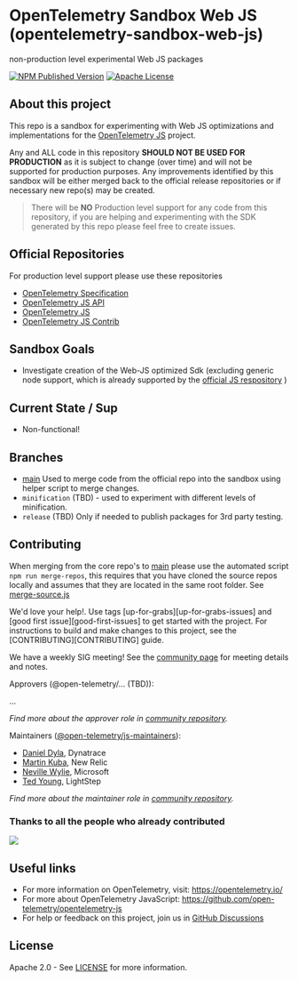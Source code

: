 #  OpenTelemetry Sandbox Web JS (opentelemetry-sandbox-web-js)
non-production level experimental Web JS packages

[![NPM Published Version][npm-img]][npm-url]
[![Apache License][license-image]][license-image]

## About this project

This repo is a sandbox for experimenting with Web JS optimizations and implementations for the [OpenTelemetry JS](https://github.com/open-telemetry/opentelemetry-js) project.

Any and ALL code in this repository __SHOULD NOT BE USED FOR PRODUCTION__ as it is subject to change (over time) and will not be supported for production purposes. Any improvements identified by this sandbox will be either merged back to the official release repositories or if necessary new repo(s) may be created.

> There will be __NO__ Production level support for any code from this repository, if you are helping and experimenting with the SDK generated by this repo please feel free to create issues.

## Official Repositories

For production level support please use these repositories

- [OpenTelemetry Specification](https://github.com/open-telemetry/opentelemetry-specification)
- [OpenTelemetry JS API](https://github.com/open-telemetry/opentelemetry-js-api)
- [OpenTelemetry JS](https://github.com/open-telemetry/opentelemetry-js)
- [OpenTelemetry JS Contrib](https://github.com/open-telemetry/opentelemetry-js-contrib)

## Sandbox Goals

- Investigate creation of the Web-JS optimized Sdk (excluding generic node support, which is already supported by the [official JS respository](https://github.com/open-telemetry/opentelemetry-js) )

## Current State / Sup

- Non-functional!

## Branches

- [main](https://github.com/open-telemetry/opentelemetry-sandbox-web-js) Used to merge code from the official repo into the sandbox using helper script to merge changes.
- `minification` (TBD) - used to experiment with different levels of minification.
- `release` (TBD) Only if needed to publish packages for 3rd party testing.

## Contributing

When merging from the core repo's to [main](https://github.com/open-telemetry/opentelemetry-sandbox-web-js) please use the automated script `npm run merge-repos`, this requires that you have cloned the source repos locally and assumes that they are located in the same root folder. See [merge-source.js](./scripts/merge-source.js)

We'd love your help!. Use tags [up-for-grabs][up-for-grabs-issues] and
[good first issue][good-first-issues] to get started with the project. For
instructions to build and make changes to this project, see the
[CONTRIBUTING][CONTRIBUTING] guide.

We have a weekly SIG meeting! See the [community page](https://github.com/open-telemetry/community#javascript-sdk) for meeting details and notes.

Approvers (@open-telemetry/... (TBD)):

...

*Find more about the approver role in [community repository](https://github.com/open-telemetry/community/blob/main/community-membership.md#approver).*

Maintainers ([@open-telemetry/js-maintainers](https://github.com/orgs/open-telemetry/teams/sandbox-web-js-maintainers)):

- [Daniel Dyla](https://github.com/dyladan), Dynatrace
- [Martin Kuba](https://github.com/martinkuba), New Relic
- [Neville Wylie](https://github.com/MSNev), Microsoft
- [Ted Young](https://github.com/tedsuo), LightStep

*Find more about the maintainer role in [community repository](https://github.com/open-telemetry/community/blob/main/community-membership.md#maintainer).*

### Thanks to all the people who already contributed

<a href="https://github.com/open-telemetry/opentelemetry-sandbox-web-js/graphs/contributors">
  <img src="https://contributors-img.web.app/image?repo=open-telemetry/opentelemetry-sandbox-web-js" />
</a>

## Useful links

- For more information on OpenTelemetry, visit: <https://opentelemetry.io/>
- For more about OpenTelemetry JavaScript: <https://github.com/open-telemetry/opentelemetry-js>
- For help or feedback on this project, join us in [GitHub Discussions][discussions-url]

## License

Apache 2.0 - See [LICENSE][license-url] for more information.

[discussions-url]: https://github.com/open-telemetry/opentelemetry-js/discussions
[license-url]: https://github.com/open-telemetry/opentelemetry-js/blob/main/LICENSE
[license-image]: https://img.shields.io/badge/license-Apache_2.0-green.svg?style=flat
[npm-url]: https://www.npmjs.com/package/@opentelemetry/sandbox-core
[npm-img]: https://badge.fury.io/js/%40opentelemetry%2Fcore.svg
